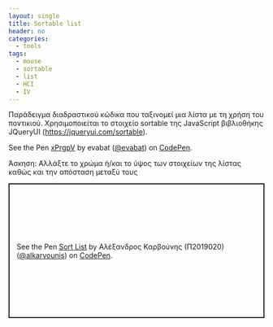 ```yaml
---
layout: single
title: Sortable list
header: no
categories:
  - tools
tags:
  - mouse
  - sortable
  - list
  - HCI
  - IV
---
```


Παράδειγμα διαδραστικού κώδικα που ταξινομεί μια λίστα με τη χρήση του ποντικιού. Χρησιμοποιείται το στοιχείο sortable  της JavaScript βιβλιοθήκης JQueryUI (https://jqueryui.com/sortable).

<p data-height="350" data-theme-id="0" data-slug-hash="xPrgpV" data-default-tab="result" data-user="evabat" class='codepen'>See the Pen <a href='https://codepen.io/evabat/pen/xPrgpV'>xPrgpV</a> by evabat (<a href='https://codepen.io/evabat'>@evabat</a>) on <a href='https://codepen.io'>CodePen</a>.</p>
<script async src="//assets.codepen.io/assets/embed/ei.js"></script>

Άσκηση: Αλλάξτε το χρώμα ή/και το ύψος των στοιχείων της λίστας καθώς και την απόσταση μεταξύ τους

<p class="codepen" data-height="265" data-theme-id="light" data-default-tab="html,result" data-user="alkarvounis" data-slug-hash="bGwvPVd" style="height: 265px; box-sizing: border-box; display: flex; align-items: center; justify-content: center; border: 2px solid; margin: 1em 0; padding: 1em;" data-pen-title="Sort List">
  <span>See the Pen <a href="https://codepen.io/alkarvounis/pen/bGwvPVd">
  Sort List</a> by Αλέξανδρος Καρβούνης (Π2019020) (<a href="https://codepen.io/alkarvounis">@alkarvounis</a>)
  on <a href="https://codepen.io">CodePen</a>.</span>
</p>
<script async src="https://cpwebassets.codepen.io/assets/embed/ei.js"></script>
